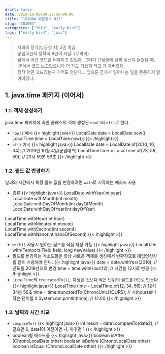 ```yaml
---
draft: false
date: 2018-10-05T00:28:50+09:00
title: "181004 아침공부 #12"
slug: "181004"
categories: ["2018", "early-bird"]
tags: ["early-bird", "java"]
---
```


>자바의 정석(남궁성 저) 2권 학습  
>군입대한지 정확히 8년이 지남..(무의미)  
>꿈에서 어떤 코드를 리뷰하고 있었다. 그러다 모닝콜에 살짝 정신이 들었을 때, '꿈에서 코드 보고있으니까 더 자도 되겠지'라고 더 자버렸다.  
>정작 어떤 코드였는지 기억도 안난다... 앞으론 꿈에서 일어나는 일을 존중하지 말아야겠다.

## 1. java.time 패키지 (이어서)

### 1.1. 객체 생성하기
java.time 패키지에 속한 클래스의 객체 생성은 `now()`와 `of()`로 한다.

- `now()` 예시
{{< highlight java>}}
LocalDate date = LocalDate.now();
LocalTime time = LocalTime.now();
{{< /highlight>}}
- `of()` 예시
{{< highlight java>}}
LocalDate date = LocalDate.of(2010, 10, 04); // 2010년 10월 4일(군입대ㅋ)
LocalTime time = LocalTime.of(23, 59, 59); // 23시 59분 59초
{{< /highlight >}}
  
### 1.2. 필드 값 변경하기
날짜와 시간에서 특정 필드 값을 변경하려면 `with`로 시작하는 메소드 사용

- 종류
{{< highlight java>}}
LocalDate withYear(int year)  
LocalDate withMonth(int month)  
LocalDate withDayOfMonth(int dayOfMonth)  
LocalDate withDayOfYear(int dayOfYear)  

LocalTime withHour(int hour)  
LocalTime withMinute(int minute)  
LocalTime withSecond(int second)  
LocalTime withNano(int nanoOfSecond)
{{< /highlight >}}
- `with()` 사용시 원하는 필드를 직접 지정 가능
{{< highlight java>}}
LocalDate with(TemporalField field, long newValue)
{{< /highlight >}}
- 필드를 변경하는 메소드들은 항상 새로운 객체를 생성해서 반환하므로 대입연산자를 같이 사용해야 한다.
{{< highlight java>}}
date = date.withYear(2018); // 년도를 2018년으로 변경
time = time.withHour(12); // 시간을 12시로 변경
{{< /highlight >}}
- LocalTime의 `truncatedTo()`는 지정된 것보다 작은 단위의 필드를 0으로 만든다.
{{< highlight java>}}
LocalTime time = LocalTime.of(12, 34, 56); // 12시 34분 56초
time = time.truncatedTo(ChronoUnit.HOURS); // 시(hour)보다 작은 단위를 0
System.out.println(time); // 12:00
{{< /highlight >}}

### 1.3. 날짜와 시간 비교
- `compareTo()`
{{< highlight java>}}
int result = date1.compareTo(date2);
// 같으면 0, date1이 이전이면 -1, 이후면 1
{{< /highlight >}}
- boolean형 메소드들
{{< highlight java>}}
boolean isAfter (ChronoLocalDate other)
boolean isBefore (ChronoLocalDate other)
boolean isEqual (ChronoLocalDate other)
{{< /highlight >}}

